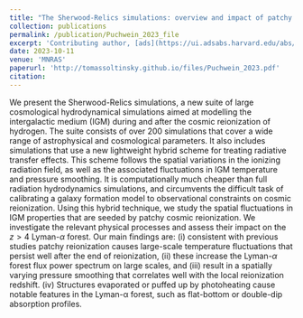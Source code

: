 ```yaml
---
title: "The Sherwood-Relics simulations: overview and impact of patchy reionization and pressure smoothing on the intergalactic medium"
collection: publications
permalink: /publication/Puchwein_2023_file
excerpt: 'Contributing author, [ads](https://ui.adsabs.harvard.edu/abs/2023MNRAS.519.6162P/abstract){:target="_blank" rel="noopener"}'
date: 2023-10-11
venue: 'MNRAS'
paperurl: 'http://tomassoltinsky.github.io/files/Puchwein_2023.pdf'
citation: 
---
```


We present the Sherwood-Relics simulations, a new suite of large cosmological hydrodynamical simulations aimed at modelling the intergalactic medium (IGM) during and after the cosmic reionization of hydrogen. The suite consists of over 200 simulations that cover a wide range of astrophysical and cosmological parameters. It also includes simulations that use a new lightweight hybrid scheme for treating radiative transfer effects. This scheme follows the spatial variations in the ionizing radiation field, as well as the associated fluctuations in IGM temperature and pressure smoothing. It is computationally much cheaper than full radiation hydrodynamics simulations, and circumvents the difficult task of calibrating a galaxy formation model to observational constraints on cosmic reionization. Using this hybrid technique, we study the spatial fluctuations in IGM properties that are seeded by patchy cosmic reionization. We investigate the relevant physical processes and assess their impact on the $z>4$ Lyman-$\alpha$ forest. Our main findings are: (i) consistent with previous studies patchy reionization causes large-scale temperature fluctuations that persist well after the end of reionization, (ii) these increase the Lyman-$\alpha$ forest flux power spectrum on large scales, and (iii) result in a spatially varying pressure smoothing that correlates well with the local reionization redshift. (iv) Structures evaporated or puffed up by photoheating cause notable features in the Lyman-α forest, such as flat-bottom or double-dip absorption profiles.
